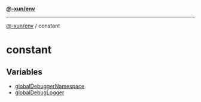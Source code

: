 [**@-xun/env**](../README.md)

***

[@-xun/env](../README.md) / constant

# constant

## Variables

- [globalDebuggerNamespace](variables/globalDebuggerNamespace.md)
- [globalDebugLogger](variables/globalDebugLogger.md)
